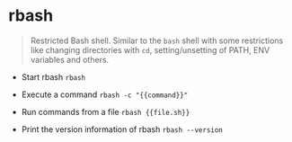 # rbash
> Restricted Bash shell.
> Similar to the `bash` shell with some restrictions like changing directories with `cd`, setting/unsetting of PATH, ENV variables and others.

- Start rbash
`rbash`

- Execute a command
`rbash -c "{{command}}"`

- Run commands from a file
`rbash {{file.sh}}`

- Print the version information of rbash
`rbash --version`
